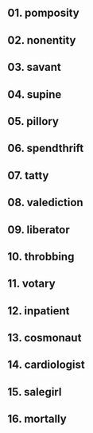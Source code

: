 ## 01. pomposity

## 02. nonentity

## 03. savant

## 04. supine

## 05. pillory

## 06. spendthrift

## 07. tatty

## 08. valediction

## 09. liberator

## 10. throbbing

## 11. votary

## 12. inpatient

## 13. cosmonaut

## 14. cardiologist

## 15. salegirl

## 16. mortally
